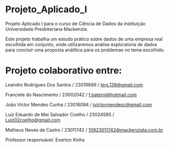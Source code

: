 # Projeto_Aplicado_I
Projeto Aplicado I para o curso de Ciência de Dados da instituição Universidade Presbiteriana Mackenzie.

Este projeto trabalha um estudo prático sobre dados de uma empresa real escolhida em conjunto, onde utilizaremos análise exploratória de dados para concluir uma proposta análitica para os problemas no tema escolhido.


# Projeto colaborativo entre:

 Leandro Rodrigues Dos Santos  /  23019689  /  lers.138@gmail.com

 Franciele do Nascimento  /  23002042  /  f.paterni@hotmail.com

 João Victor Mendes Cunha  /  23016094  /  jvictormendesc@gmail.com

 Luiz Eduardo de Mei Salvador Coelho  /  23024585  /  Luiz02coelho@gmail.com

 Matheus Neves de Castro  /  23011742  /  10923011742@mackenzista.com.br

 Professor responsável: Everton Knihs

